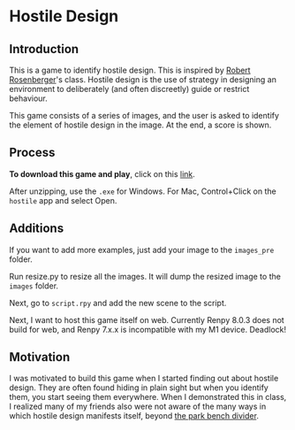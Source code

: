 # Hostile Design

## Introduction
This is a game to identify hostile design.
This is inspired by [Robert Rosenberger](https://iac.gatech.edu/people/person/robert-rosenberger)'s class.
Hostile design is the use of strategy in designing an environment to deliberately
(and often discreetly) guide or restrict behaviour.

This game consists of a series of images, and the user is asked to identify
the element of hostile design in the image. At the end, a score is shown.


## Process
**To download this game and play**, click on this
<a href="https://drive.google.com/file/d/18ZxqSOusOqSn0AuyvogsdXp2kHFlhfC5/view?usp=sharing" target="_blank">link</a>.


After unzipping, use the `.exe` for Windows. For Mac, Control+Click on the `hostile` app and select Open.





## Additions

If you want to add more examples, just add your image to the `images_pre` folder.

Run resize.py to resize all the images. It will dump the resized image to the `images`
folder.

Next, go to `script.rpy` and add the new scene to the script.

Next, I want to host this game itself on web. Currently Renpy 8.0.3 does not build
for web, and Renpy 7.x.x is incompatible with my M1 device. Deadlock!

## Motivation

I was motivated to build this game when I started finding out about hostile design.
They are often found hiding in plain sight but when you identify them, you start
seeing them everywhere.
When I demonstrated this in class, I realized many of my friends also were
not aware of the many ways in which hostile design manifests itself, beyond
[the park bench divider](https://creativeloafing.com/content-230715-opinion---the-politics-of-park-benches).